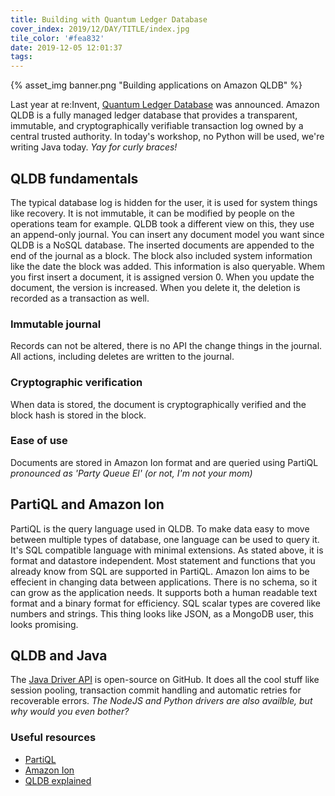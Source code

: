 ```yaml
---
title: Building with Quantum Ledger Database
cover_index: 2019/12/DAY/TITLE/index.jpg
tile_color: '#fea832'
date: 2019-12-05 12:01:37
tags:
---
```

{% asset_img banner.png "Building applications on Amazon QLDB" %}

Last year at re:Invent, [Quantum Ledger Database](https://aws.amazon.com/qldb/) was announced. Amazon QLDB is a fully managed ledger database that provides a transparent, immutable, and cryptographically verifiable transaction log ‎owned by a central trusted authority. In today's workshop, no Python will be used, we're writing Java today. *Yay for curly braces!*

## QLDB fundamentals
The typical database log is hidden for the user, it is used for system things like recovery. It is not immutable, it can be modified by people on the operations team for example. QLDB took a different view on this, they use an append-only journal. You can insert any document model you want since QLDB is a NoSQL database. The inserted documents are appended to the end of the journal as a block. The block also included system information like the date the block was added. This information is also queryable. Whem you first insert a document, it is assigned version 0. When you update the document, the version is increased. When you delete it, the deletion is recorded as a transaction as well. 
### Immutable journal
Records can not be altered, there is no API the change things in the journal. All actions, including deletes are written to the journal. 
### Cryptographic verification
When data is stored, the document is cryptographically verified and the block hash is stored in the block.
### Ease of use
Documents are stored in Amazon Ion format and are queried using PartiQL *pronounced as 'Party Queue El' (or not, I'm not your mom)*

## PartiQL and Amazon Ion
PartiQL is the query language used in QLDB. To make data easy to move between multiple types of database, one language can be used to query it. It's SQL compatible language with minimal extensions. As stated above, it is format and datastore independent. Most statement and functions that you already know from SQL are supported in PartiQL. 
Amazon Ion aims to be effecient in changing data between applications. There is no schema, so it can grow as the application needs. It supports both a human readable text format and a binary format for efficiency. SQL scalar types are covered like numbers and strings. This thing looks like JSON, as a MongoDB user, this looks promising.

## QLDB and Java
The [Java Driver API](https://github.com/awslabs/amazon-qldb-driver-java) is open-source on GitHub. It does all the cool stuff like session pooling, transaction commit handling and automatic retries for recoverable errors. *The NodeJS and Python drivers are also availble, but why would you even bother?*

### Useful resources
- [PartiQL](https://aws.amazon.com/blogs/opensource/announcing-partiql-one-query-language-for-all-your-data/)
- [Amazon Ion](http://amzn.github.io/ion-docs/)
- [QLDB explained](https://www.youtube.com/watch?v=jcZ_rsLJrqk)